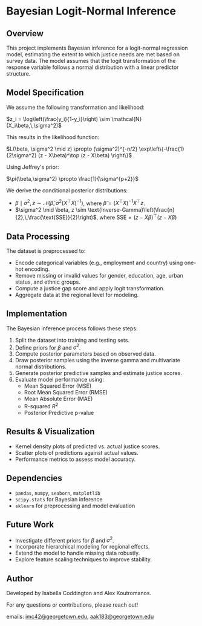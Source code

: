 # Bayesian Logit-Normal Inference

## Overview
This project implements Bayesian inference for a logit-normal regression model, estimating the extent to which justice needs are met based on survey data. The model assumes that the logit transformation of the response variable follows a normal distribution with a linear predictor structure.

## Model Specification
We assume the following transformation and likelihood:

$z_i = \log\left(\frac{y_i}{1-y_i}\right) \sim \mathcal{N}(X_i\beta,\,\sigma^2)$

This results in the likelihood function:

$L(\beta, \sigma^2 \mid z) \propto (\sigma^2)^{-n/2} \exp\left\{-\frac{1}{2\sigma^2} (z - X\beta)^\top (z - X\beta) \right\}$

Using Jeffrey's prior:

$\pi(\beta,\sigma^2) \propto \frac{1}{\sigma^{p+2}}$

We derive the conditional posterior distributions:

- $\beta \mid \sigma^2, z \sim \mathcal{N}\left(\hat{\beta}, \sigma^2 (X^\top X)^{-1}\right)$, where $\hat{\beta} = (X^\top X)^{-1}X^\top z$.
- $\sigma^2 \mid \beta, z \sim \text{Inverse-Gamma}\left(\frac{n}{2},\,\frac{\text{SSE}}{2}\right)$, where $\text{SSE} = (z - X\beta)^\top (z - X\beta)$

## Data Processing
The dataset is preprocessed to:
- Encode categorical variables (e.g., employment and country) using one-hot encoding.
- Remove missing or invalid values for gender, education, age, urban status, and ethnic groups.
- Compute a justice gap score and apply logit transformation.
- Aggregate data at the regional level for modeling.

## Implementation
The Bayesian inference process follows these steps:
1. Split the dataset into training and testing sets.
2. Define priors for $\beta$ and $\sigma^2$.
3. Compute posterior parameters based on observed data.
4. Draw posterior samples using the inverse gamma and multivariate normal distributions.
5. Generate posterior predictive samples and estimate justice scores.
6. Evaluate model performance using:
   - Mean Squared Error (MSE)
   - Root Mean Squared Error (RMSE)
   - Mean Absolute Error (MAE)
   - R-squared $R^2$
   - Posterior Predictive p-value

## Results & Visualization
- Kernel density plots of predicted vs. actual justice scores.
- Scatter plots of predictions against actual values.
- Performance metrics to assess model accuracy.

## Dependencies
- `pandas`, `numpy`, `seaborn`, `matplotlib`
- `scipy.stats` for Bayesian inference
- `sklearn` for preprocessing and model evaluation

## Future Work
- Investigate different priors for $\beta$ and $\sigma^2$.
- Incorporate hierarchical modeling for regional effects.
- Extend the model to handle missing data robustly.
- Explore feature scaling techniques to improve stability.

## Author
Developed by Isabella Coddington and Alex Koutromanos.

For any questions or contributions, please reach out!

emails: imc42@georgetown.edu, aak183@georgetown.edu

